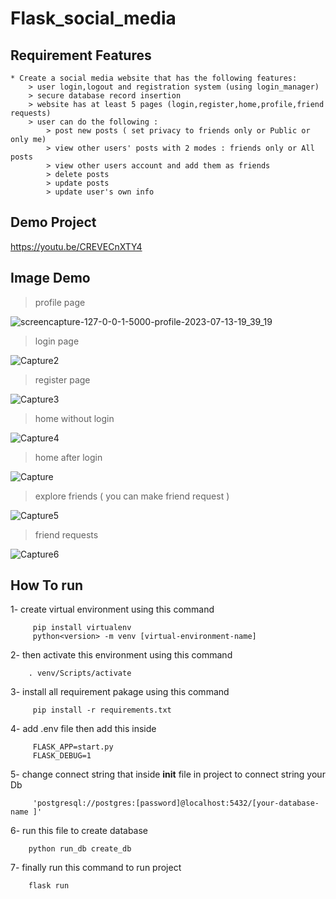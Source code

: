 # Flask_social_media
## Requirement Features
```
* Create a social media website that has the following features:
    > user login,logout and registration system (using login_manager)
    > secure database record insertion
    > website has at least 5 pages (login,register,home,profile,friend requests)
    > user can do the following :
        > post new posts ( set privacy to friends only or Public or only me)
        > view other users' posts with 2 modes : friends only or All posts
        > view other users account and add them as friends
        > delete posts
        > update posts
        > update user's own info
```
## Demo Project
https://youtu.be/CREVECnXTY4

## Image Demo 

> profile page

![screencapture-127-0-0-1-5000-profile-2023-07-13-19_39_19](https://github.com/mahmoudramadan0040/Social-App/assets/95087747/f2311131-a426-4517-9e42-4625ca9f078c)

> login page

![Capture2](https://github.com/mahmoudramadan0040/Social-App/assets/95087747/fa5bfe06-e99a-488a-b343-69679ede0791)

> register page

![Capture3](https://github.com/mahmoudramadan0040/Social-App/assets/95087747/73ae8584-af77-447f-b63a-4e73913c5294)

> home without login

![Capture4](https://github.com/mahmoudramadan0040/Social-App/assets/95087747/010a208d-5cd7-4d29-87f2-179c533e150b)

> home after login

![Capture](https://github.com/mahmoudramadan0040/Social-App/assets/95087747/167e9475-d211-4278-90b3-0471acd8b41a)

> explore friends ( you can make friend request )

![Capture5](https://github.com/mahmoudramadan0040/Social-App/assets/95087747/d07c3e74-72a3-42fb-adcf-cef627327ef9)

> friend requests

![Capture6](https://github.com/mahmoudramadan0040/Social-App/assets/95087747/8010a5d7-efac-44b3-875e-468d48ca4cd0)

## How To run 
1- create virtual environment using this command 
```
     pip install virtualenv
     python<version> -m venv [virtual-environment-name]
```
2- then activate this environment using this command 
```
    . venv/Scripts/activate
```
3- install all requirement pakage using this command
```
     pip install -r requirements.txt
```
4- add .env file then add this inside
```
     FLASK_APP=start.py
     FLASK_DEBUG=1
```
5- change connect string that inside __init__ file in project to connect string your Db
```
     'postgresql://postgres:[password]@localhost:5432/[your-database-name ]'
```
6- run this file to create database 
```
    python run_db create_db
```
7- finally run this command to run project 
```
    flask run 
```

